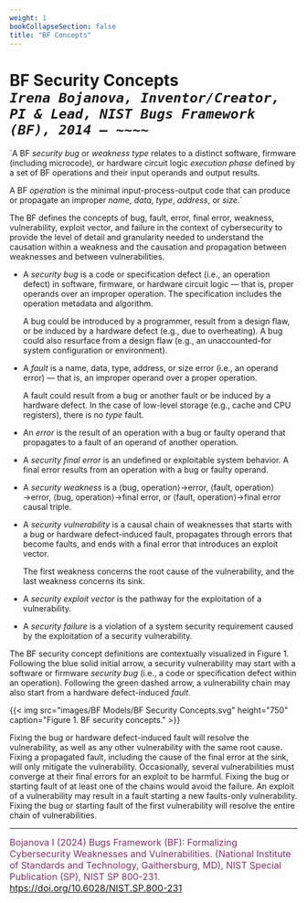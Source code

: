 ```yaml
---
weight: 1
bookCollapseSection: false
title: "BF Concepts"
---
```


<!-- Google tag (gtag.js) -->
<script async src="https://www.googletagmanager.com/gtag/js?id=G-PJ364XPP9F"></script>
<script>
  window.dataLayer = window.dataLayer || [];
  function gtag(){dataLayer.push(arguments);}
  gtag('js', new Date());

  gtag('config', 'G-PJ364XPP9F');
</script>
# BF Security Concepts<br/>_`Irena Bojanova, Inventor/Creator, PI & Lead, NIST Bugs Framework (BF), 2014 – ~~~~`_

`A BF _security bug_ or _weakness type_ relates to a distinct software, firmware (including microcode), or hardware circuit logic _execution phase_ defined by a set of BF operations and their input operands and output results.  
 
A BF _operation_ is the minimal input-process-output code that can produce or propagate an improper _name_, _data_, _type_, _address_, or _size_.`

The BF defines the concepts of bug, fault, error, final error, weakness, vulnerability, exploit vector, and failure in the context of cybersecurity to provide the level of detail and granularity needed to understand the causation within a weakness and the causation and propagation between weaknesses and between vulnerabilities. 

- A _security bug_ is a code or specification defect (i.e., an operation defect) in software, firmware, or hardware circuit logic — that is, proper operands over an improper operation. The specification includes the operation metadata and algorithm. 

  A bug could be introduced by a programmer, result from a design flaw, or be induced by a hardware defect (e.g., due to overheating). A bug could also resurface from a design flaw (e.g., an unaccounted-for system configuration or environment).

- A _fault_ is a name, data, type, address, or size error (i.e., an operand error) — that is, an improper operand over a proper operation. 

  A fault could result from a bug or another fault or be induced by a hardware defect. In the case of low-level storage (e.g., cache and CPU registers), there is no _type_ fault. 

- An _error_ is the result of an operation with a bug or faulty operand that propagates to a fault of an operand of another operation.

- A _security final error_ is an undefined or exploitable system behavior. A final error results from an operation with a bug or faulty operand. 

- A _security weakness_ is a ⟨bug, operation⟩→error, ⟨fault, operation⟩→error, ⟨bug, operation⟩→final error, or ⟨fault, operation⟩→final error causal triple.

- A _security vulnerability_ is a causal chain of weaknesses that starts with a bug or hardware defect-induced fault, propagates through errors that become faults, and ends with a final error that introduces an exploit vector. 

  The first weakness concerns the root cause of the vulnerability, and the last weakness concerns its sink.

- A _security exploit vector_ is the pathway for the exploitation of a vulnerability.

- A _security failure_ is a violation of a system security requirement caused by the exploitation of a security vulnerability. 

The BF security concept definitions are contextually visualized in Figure 1. Following the blue solid initial arrow, a security vulnerability may start with a software or firmware _security bug_ (i.e., a code or specification defect within an operation). Following the green dashed arrow, a vulnerability chain may also start from a hardware defect-induced _fault_.

{{< img src="images/BF Models/BF Security Concepts.svg" height="750" caption="Figure 1. BF security concepts." >}}

Fixing the bug or hardware defect-induced fault will resolve the vulnerability, as well as any other vulnerability with the same root cause. Fixing a propagated fault, including the cause of the final error at the sink, will only mitigate the vulnerability. Occasionally, several vulnerabilities must converge at their final errors for an exploit to be harmful. Fixing the bug or starting fault of at least one of the chains would avoid the failure. An exploit of a vulnerability may result in a fault starting a new faults-only vulnerability. Fixing the bug or starting fault of the first vulnerability will resolve the entire chain of vulnerabilities.

_____________________________________

<l style="font-size: 16px; color: #7D3368"> Bojanova I (2024) Bugs Framework (BF): Formalizing Cybersecurity Weaknesses and Vulnerabilities. (National Institute of Standards and Technology, Gaithersburg, MD), NIST Special Publication (SP), NIST SP 800-231. [htps://doi.org/10.6028/NIST.SP.800-231](htps://doi.org/10.6028/NIST.SP.800-231)</l>  <br/>